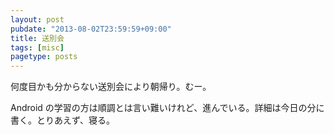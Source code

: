 ```yaml
---
layout: post
pubdate: "2013-08-02T23:59:59+09:00"
title: 送別会
tags: [misc]
pagetype: posts
---
```

何度目かも分からない送別会により朝帰り。むー。

Android の学習の方は順調とは言い難いけれど、進んでいる。詳細は今日の分に書く。とりあえず、寝る。

